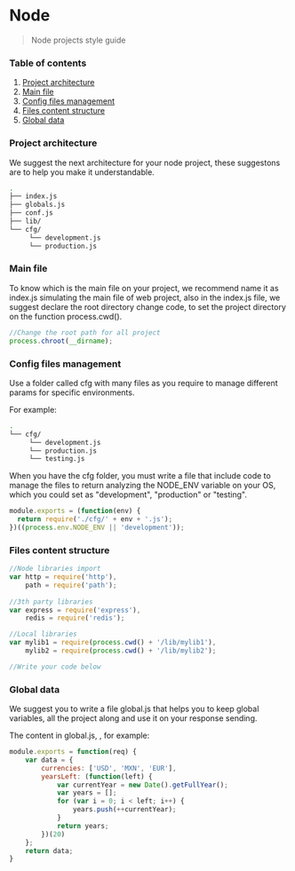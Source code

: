 Node
====

> Node projects style guide

### Table of contents

1. [Project architecture](#project-architecture)
1. [Main file](#main-file)
1. [Config files management](#config-files-management)
1. [Files content structure](#files-content-structure)
1. [Global data](#global-data)

### Project architecture

We suggest the next architecture for your node project, these suggestons are to help you make it understandable.

```sh
.
├── index.js
├── globals.js
├── conf.js
├── lib/
└── cfg/
     └── development.js
     └── production.js
```

### Main file

To know which is the main file on your project, we recommend name it as index.js simulating the main file of web project, also in the index.js file, we suggest declare the root directory change code, to set the project directory on the function process.cwd().

```javascript
//Change the root path for all project
process.chroot(__dirname);

```

### Config files management

Use a folder called cfg with many files as you require to manage different params for specific environments.

For example:

```sh
.
└── cfg/
     └── development.js
     └── production.js
     └── testing.js
```

When you have the cfg folder, you must write a file that include code to manage the files to return analyzing the NODE_ENV variable on your OS, which you could set as "development", "production" or "testing".

```javascript
module.exports = (function(env) {
  return require('./cfg/' + env + '.js');
})((process.env.NODE_ENV || 'development'));

```

### Files content structure

```javascript
//Node libraries import
var http = require('http'),
    path = require('path');
    
//3th party libraries
var express = require('express'),
    redis = require('redis');

//Local libraries
var mylib1 = require(process.cwd() + '/lib/mylib1'),
    mylib2 = require(process.cwd() + '/lib/mylib2');

//Write your code below

```

### Global data

We suggest you to write a file global.js that helps you to keep global variables, all the project along and use it on your response sending.

The content in global.js, , for example:

```javascript
module.exports = function(req) {
    var data = {
        currencies: ['USD', 'MXN', 'EUR'],
        yearsLeft: (function(left) {
            var currentYear = new Date().getFullYear();
            var years = [];
            for (var i = 0; i < left; i++) {
                years.push(++currentYear);
            }
            return years;
        })(20)
    };
    return data;
}

```
